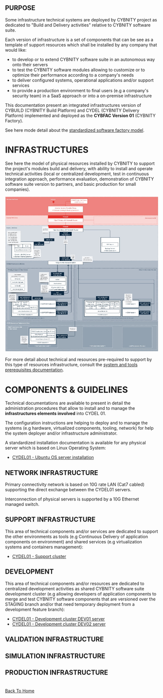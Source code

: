 ## PURPOSE
Some infrastructure technical systems are deployed by CYBNITY project as dedicated to "Build and Delivery activities" relative to CYBNITY software suite.

Each version of infrastructure is a set of components that can be see as a template of support resources which shall be installed by any company that would like:
- to develop or to extend CYBNITY software suite in an autonomous way onto their servers
- to test the CYBNITY software modules allowing to customize or to optimize their performance according to a company's needs
- to deliver configured systems, operational applications and/or support services
- to provide a production environment to final users (e.g a company's security team) in a SaaS approach or into a on-premise infrastructure

This documentation present an integrated infrastructures version of CYBUILD (CYBNITY Build Platform) and CYDEL (CYBNITY Delivery Platform) implemented and deployed as the __CYBFAC Version 01__ (CYBNITY Factory).

See here mode detail about the [standardized software factory model](../../../docs/README.md).

# INFRASTRUCTURES
See here the model of physical resources installed by CYBNITY to support the project's modules build and delivery, with ability to install and operate technical activities (local or centralized development, test in continuous integration approach, performance evaluation, demonstration of CYBNITY software suite version to partners, and basic production for small companies).

![image](CYDEL-01.jpg)

For more detail about technical and resources pre-required to support by this type of resources infrastructure, consult the [system and tools prerequisites documentation](../systems-and-tools-prerequisites.md).

# COMPONENTS & GUIDELINES
Technical documentations are available to present in detail the administration procedures that allow to install and to manage the __infrastructures elements involved__ into CYDEL 01.

The configuration instructions are helping to deploy and to manage the systems (e.g hardware, virtualized components, tooling, network) for help the system deployer and/or infrastructure administrator.

A standardized installation documentation is available for any physical server which is based on Linux Operating System:
- [CYDEL01 - Ubuntu OS server installation](CYDEL01-ubuntu-installation.md)

## NETWORK INFRASTRUCTURE
Primary connectivity network is based on 10G rate LAN (Cat7 cabled) supporting the direct exchange between the CYDEL01 servers.

Interconnection of physical servers is supported by a 10G Ethernet managed switch.

## SUPPORT INFRASTRUCTURE
This area of technical components and/or services are dedicated to support the other environments as tools (e.g Continuous Delivery of application components on environment) and shared services (e.g virtualization systems and containers management):
- [CYDEL01 - Support cluster](CYDEL01-SUPPORT-cluster.md)

## DEVELOPMENT
This area of technical components and/or resources are dedicated to centralized development activities as shared CYBNITY software suite development cluster (e.g allowing developers of application components to merge and test CYBNITY software components that are versioned over the STAGING branch and/or that need temporary deployment from a development feature branch):
- [CYDEL01 - Development cluster DEV01 server](CYDEL01-cybdev01.md)
- [CYDEL01 - Development cluster DEV02 server](CYDEL01-cybdev02.md)

## VALIDATION INFRASTRUCTURE

## SIMULATION INFRASTRUCTURE

## PRODUCTION INFRASTRUCTURE

#
[Back To Home](../README.md)
